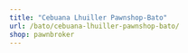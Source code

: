 ```yaml
---
title: "Cebuana Lhuiller Pawnshop-Bato"
url: /bato/cebuana-lhuiller-pawnshop-bato/
shop: pawnbroker
---
```

